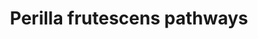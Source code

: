 ---
common: "Perilla"
latin: "Perilla frutescens"
bridgedb-code: Pe
ncbi: "48386"
title: "Perilla frutescens pathways"
description:
homology: 
group: "Plants"
---